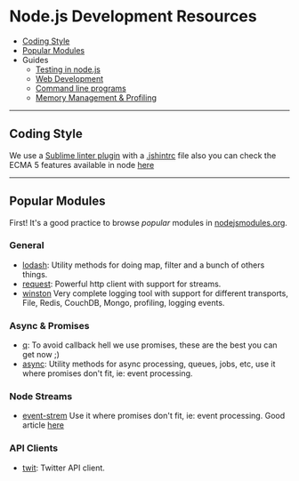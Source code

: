 # Node.js Development Resources

- [Coding Style](#coding-style)
- [Popular Modules](#popular-modules)
- Guides
  - [Testing in node.js](./testing.md)
  - [Web Development](./web_development.md)
  - [Command line programs](./command_line_programs.md)
  - [Memory Management & Profiling](./memory-and-profiling.md)


***

## Coding Style

  We use a [Sublime linter plugin](https://github.com/SublimeLinter/SublimeLinter-jshint) with a [.jshintrc](../templates/node.js/.jshintrc) file also you can check the ECMA 5 features available in node [here](https://github.com/joyent/node/wiki/ECMA-5-Mozilla-Features-Implemented-in-V8)

***

## Popular Modules

First! It's a good practice to browse *popular* modules in [nodejsmodules.org](https://nodejsmodules.org/).


### General

  * [lodash](http://lodash.com/): Utility methods for doing map,
    filter and a bunch of others things.
  * [request](https://github.com/mikeal/request): Powerful http client with support for
    streams.
  * [winston](https://github.com/flatiron/winston) Very complete logging tool
    with support for different transports, File, Redis, CouchDB, Mongo,
    profiling, logging events.

### Async & Promises

* [q](https://github.com/kriskowal/q): To avoid callback hell we use promises, these
  are the best you can get now ;)
* [async](https://github.com/caolan/async): Utility methods for async processing, queues,
  jobs, etc, use it where promises don't fit, ie: event processing.


### Node Streams

* [event-strem](https://github.com/dominictarr/event-stream) Use it where promises don't
  fit, ie: event processing. Good article
  [here](https://github.com/dominictarr/event-stream)

### API Clients

* [twit](https://github.com/ttezel/twit): Twitter API client.  
